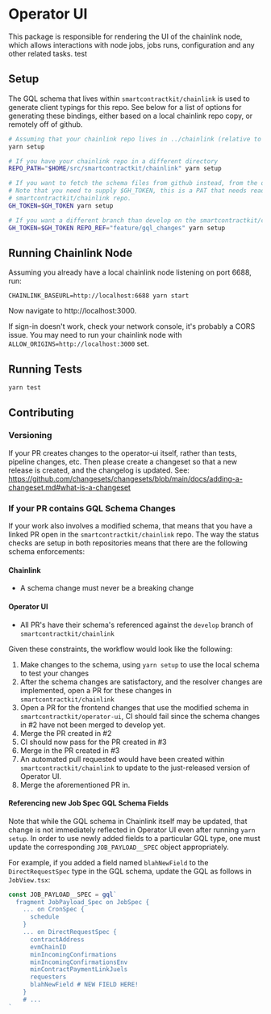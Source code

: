 # Operator UI

This package is responsible for rendering the UI of the chainlink node, which allows interactions with node jobs, jobs runs, configuration and any other related tasks.
test
## Setup

The GQL schema that lives within `smartcontractkit/chainlink` is used to generate client typings for this repo. See below for a list of options for generating these bindings, either based on a local chainlink repo copy, or remotely off of github.

```sh
# Assuming that your chainlink repo lives in ../chainlink (relative to this git repo root)
yarn setup

# If you have your chainlink repo in a different directory
REPO_PATH="$HOME/src/smartcontractkit/chainlink" yarn setup

# If you want to fetch the schema files from github instead, from the develop branch
# Note that you need to supply $GH_TOKEN, this is a PAT that needs read access to the
# smartcontractkit/chainlink repo.
GH_TOKEN=$GH_TOKEN yarn setup

# If you want a different branch than develop on the smartcontractkit/chainlink repo
GH_TOKEN=$GH_TOKEN REPO_REF="feature/gql_changes" yarn setup
```

## Running Chainlink Node

Assuming you already have a local chainlink node listening on port 6688, run:

```
CHAINLINK_BASEURL=http://localhost:6688 yarn start
```

Now navigate to http://localhost:3000.

If sign-in doesn't work, check your network console, it's probably a CORS issue. You may need to run your chainlink node with `ALLOW_ORIGINS=http://localhost:3000` set.

## Running Tests

```
yarn test
```

## Contributing

### Versioning

If your PR creates changes to the operator-ui itself, rather than tests, pipeline changes, etc. Then please create a changeset so that a new release is created, and the changelog is updated. See: https://github.com/changesets/changesets/blob/main/docs/adding-a-changeset.md#what-is-a-changeset

### If your PR contains GQL Schema Changes

If your work also involves a modified schema, that means that you have a linked PR open in the `smartcontractkit/chainlink` repo. The way the status checks are setup in both repositories means that there are the following schema enforcements:

#### Chainlink

- A schema change must never be a breaking change

#### Operator UI

- All PR's have their schema's referenced against the `develop` branch of `smartcontractkit/chainlink`

Given these constraints, the workflow would look like the following:

1. Make changes to the schema, using `yarn setup` to use the local schema to test your changes
2. After the schema changes are satisfactory, and the resolver changes are implemented, open a PR for these changes in `smartcontractkit/chainlink`
3. Open a PR for the frontend changes that use the modified schema in `smartcontractkit/operator-ui`, CI should fail since the schema changes in #2 have not been merged to develop yet.
4. Merge the PR created in #2
5. CI should now pass for the PR created in #3
6. Merge in the PR created in #3
7. An automated pull requested would have been created within `smartcontractkit/chainlink` to update to the just-released version of Operator UI.
8. Merge the aforementioned PR in.

#### Referencing new Job Spec GQL Schema Fields

Note that while the GQL schema in Chainlink itself may be updated, that change is not immediately reflected in
Operator UI even after running `yarn setup`. In order to use newly added fields to a particular GQL type,
one must update the corresponding `JOB_PAYLOAD__SPEC` object appropriately.

For example, if you added a field named `blahNewField` to the `DirectRequestSpec` type in the GQL schema,
update the GQL as follows in `JobView.tsx`:

```ts
const JOB_PAYLOAD__SPEC = gql`
  fragment JobPayload_Spec on JobSpec {
    ... on CronSpec {
      schedule
    }
    ... on DirectRequestSpec {
      contractAddress
      evmChainID
      minIncomingConfirmations
      minIncomingConfirmationsEnv
      minContractPaymentLinkJuels
      requesters
      blahNewField # NEW FIELD HERE!
    }
    # ...
`
```

